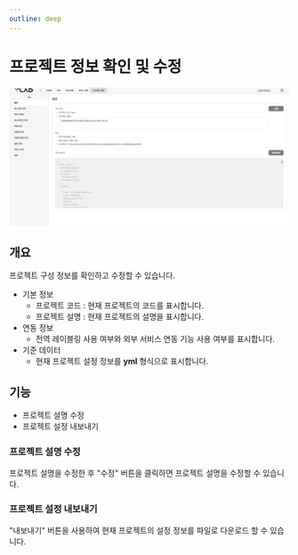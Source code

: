```yaml
---
outline: deep
---
```


# 프로젝트 정보 확인 및 수정

![프로젝트 정보 확인 및 수정](/public/ko/project/project-settings-info.png)


## 개요
프로젝트 구성 정보를 확인하고 수정할 수 있습니다.

- 기본 정보  
  - 프로젝트 코드 : 현재 프로젝트의 코드를 표시합니다.
  - 프로젝트 설명 : 현재 프로젝트의 설명을 표시합니다.
- 연동 정보  
  - 전역 레이블링 사용 여부와 외부 서비스 연동 기능 사용 여부를 표시합니다.
- 기준 데이터  
  - 현재 프로젝트 설정 정보를 **yml** 형식으로 표시합니다.


<!-- ## 기능
- 프로젝트 설명 수정
  - 프로젝트 설명을 수정한 후 "수정" 버튼을 클릭하면 프로젝트 설명을 수정할 수 있습니다.
- 프로젝트 설정 내보내기
  - "내보내기" 버튼을 사용하여 현재 프로젝트의 설정 정보를 파일로 다운로드 할 수 있습니다.

 -->

## 기능
- 프로젝트 설명 수정
- 프로젝트 설정 내보내기

### 프로젝트 설명 수정
프로젝트 설명을 수정한 후 "수정" 버튼을 클릭하면 프로젝트 설명을 수정할 수 있습니다.

### 프로젝트 설정 내보내기
"내보내기" 버튼을 사용하여 현재 프로젝트의 설정 정보를 파일로 다운로드 할 수 있습니다.